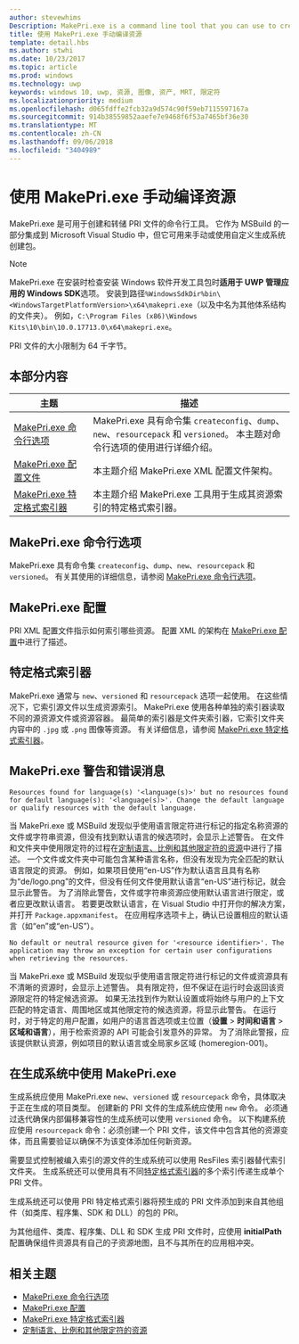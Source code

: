 ```yaml
---
author: stevewhims
Description: MakePri.exe is a command line tool that you can use to create and dump PRI files. It is integrated as part of MSBuild within Microsoft Visual Studio, but it could be useful to you for creating packages manually or with a custom build system.
title: 使用 MakePri.exe 手动编译资源
template: detail.hbs
ms.author: stwhi
ms.date: 10/23/2017
ms.topic: article
ms.prod: windows
ms.technology: uwp
keywords: windows 10, uwp, 资源, 图像, 资产, MRT, 限定符
ms.localizationpriority: medium
ms.openlocfilehash: d065fdffe2fcb32a9d574c90f59eb7115597167a
ms.sourcegitcommit: 914b38559852aaefe7e9468f6f53a7465bf36e30
ms.translationtype: MT
ms.contentlocale: zh-CN
ms.lasthandoff: 09/06/2018
ms.locfileid: "3404989"
---
```

# <a name="compile-resources-manually-with-makepriexe"></a>使用 MakePri.exe 手动编译资源

MakePri.exe 是可用于创建和转储 PRI 文件的命令行工具。 它作为 MSBuild 的一部分集成到 Microsoft Visual Studio 中，但它可用来手动或使用自定义生成系统创建包。

> [!NOTE]
> MakePri.exe 在安装时检查安装 Windows 软件开发工具包时**适用于 UWP 管理应用的 Windows SDK**选项。 安装到路径`%WindowsSdkDir%bin\<WindowsTargetPlatformVersion>\x64\makepri.exe`（以及中名为其他体系结构的文件夹）。 例如，`C:\Program Files (x86)\Windows Kits\10\bin\10.0.17713.0\x64\makepri.exe`。

PRI 文件的大小限制为 64 千字节。

## <a name="in-this-section"></a>本部分内容
|主题|描述|
|-|-|
| [MakePri.exe 命令行选项](makepri-exe-command-options.md) | MakePri.exe 具有命令集 `createconfig`、`dump`、`new`、`resourcepack` 和 `versioned`。 本主题对命令行选项的使用进行详细介绍。 |
| [MakePri.exe 配置文件](makepri-exe-configuration.md) | 本主题介绍 MakePri.exe XML 配置文件架构。 |
| [MakePri.exe 特定格式索引器](makepri-exe-format-specific-indexers.md) | 本主题介绍 MakePri.exe 工具用于生成其资源索引的特定格式索引器。 |

## <a name="makepriexe-command-line-options"></a>MakePri.exe 命令行选项

MakePri.exe 具有命令集 `createconfig`、`dump`、`new`、`resourcepack` 和 `versioned`。 有关其使用的详细信息，请参阅 [MakePri.exe 命令行选项](makepri-exe-command-options.md)。

## <a name="makepriexe-configuration"></a>MakePri.exe 配置

PRI XML 配置文件指示如何索引哪些资源。 配置 XML 的架构在 [MakePri.exe 配置](makepri-exe-configuration.md)中进行了描述。

## <a name="format-specific-indexers"></a>特定格式索引器

MakePri.exe 通常与 `new`、`versioned` 和 `resourcepack` 选项一起使用。 在这些情况下，它索引源文件以生成资源索引。 MakePri.exe 使用各种单独的索引器读取不同的源资源文件或资源容器。 最简单的索引器是文件夹索引器，它索引文件夹内容中的 `.jpg` 或 `.png` 图像等资源。 有关详细信息，请参阅 [MakePri.exe 特定格式索引器](makepri-exe-format-specific-indexers.md)。

## <a name="makepriexe-warnings-and-error-messages"></a>MakePri.exe 警告和错误消息

```
Resources found for language(s) '<language(s)>' but no resources found for default language(s): '<language(s)>'. Change the default language or qualify resources with the default language.
```

当 MakePri.exe 或 MSBuild 发现似乎使用语言限定符进行标记的指定名称资源的文件或字符串资源，但没有找到默认语言的候选项时，会显示上述警告。 在文件和文件夹中使用限定符的过程在[定制语言、比例和其他限定符的资源](tailor-resources-lang-scale-contrast.md)中进行了描述。 一个文件或文件夹中可能包含某种语言名称，但没有发现为完全匹配的默认语言限定的资源。 例如，如果项目使用“en-US”作为默认语言且具有名称为“de/logo.png”的文件，但没有任何文件使用默认语言“en-US”进行标记，就会显示此警告。 为了消除此警告，文件或字符串资源应使用默认语言进行限定，或者应更改默认语言。 若要更改默认语言，在 Visual Studio 中打开你的解决方案，并打开 `Package.appxmanifest`。 在应用程序选项卡上，确认已设置相应的默认语言（如“en”或“en-US”）。

```
No default or neutral resource given for '<resource identifier>'. The application may throw an exception for certain user configurations when retrieving the resources.
```

当 MakePri.exe 或 MSBuild 发现似乎使用语言限定符进行标记的文件或资源具有不清晰的资源时，会显示上述警告。 具有限定符，但不保证在运行时会返回该资源限定符的特定候选资源。 如果无法找到作为默认设置或将始终与用户的上下文匹配的特定语言、周围地区或其他限定符的候选资源，将显示此警告。 在运行时，对于特定的用户配置，如用户的语言首选项或主位置（**设置** > **时间和语言** > **区域和语言**），用于检索资源的 API 可能会引发意外的异常。 为了消除此警报，应该提供默认资源，例如项目的默认语言或全局家乡区域 (homeregion-001)。

## <a name="using-makepriexe-in-a-build-system"></a>在生成系统中使用 MakePri.exe

生成系统应使用 MakePri.exe `new`、`versioned` 或 `resourcepack` 命令，具体取决于正在生成的项目类型。 创建新的 PRI 文件的生成系统应使用 `new` 命令。 必须通过迭代确保内部偏移兼容性的生成系统可以使用 `versioned` 命令。 以下构建系统应使用 `resourcepack` 命令：必须创建一个 PRI 文件，该文件中包含其他的资源变体，而且需要验证以确保不为该变体添加任何新资源。

需要显式控制被编入索引的源文件的生成系统可以使用 ResFiles 索引器替代索引文件夹。 生成系统还可以使用具有不同[特定格式索引器](makepri-exe-format-specific-indexers.md)的多个索引传递生成单个 PRI 文件。

生成系统还可以使用 PRI 特定格式索引器将预生成的 PRI 文件添加到来自其他组件（如类库、程序集、SDK 和 DLL）的包的 PRI。

为其他组件、类库、程序集、DLL 和 SDK 生成 PRI 文件时，应使用 **initialPath** 配置确保组件资源具有自己的子资源地图，且不与其所在的应用相冲突。

## <a name="related-topics"></a>相关主题
* [MakePri.exe 命令行选项](makepri-exe-command-options.md)
* [MakePri.exe 配置](makepri-exe-configuration.md)
* [MakePri.exe 特定格式索引器](makepri-exe-format-specific-indexers.md)
* [定制语言、比例和其他限定符的资源](tailor-resources-lang-scale-contrast.md)
